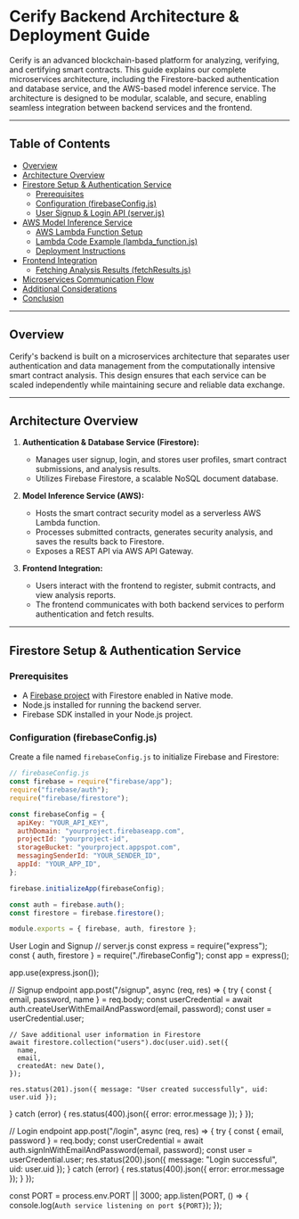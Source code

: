 # Cerify Backend Architecture & Deployment Guide

Cerify is an advanced blockchain-based platform for analyzing, verifying, and certifying smart contracts. This guide explains our complete microservices architecture, including the Firestore-backed authentication and database service, and the AWS-based model inference service. The architecture is designed to be modular, scalable, and secure, enabling seamless integration between backend services and the frontend.

---

## Table of Contents

- [Overview](#overview)
- [Architecture Overview](#architecture-overview)
- [Firestore Setup & Authentication Service](#firestore-setup--authentication-service)
  - [Prerequisites](#prerequisites)
  - [Configuration (firebaseConfig.js)](#configuration-firebaseconfigjs)
  - [User Signup & Login API (server.js)](#user-signup--login-api-serversjs)
- [AWS Model Inference Service](#aws-model-inference-service)
  - [AWS Lambda Function Setup](#aws-lambda-function-setup)
  - [Lambda Code Example (lambda_function.js)](#lambda-code-example-lambda_functionjs)
  - [Deployment Instructions](#deployment-instructions)
- [Frontend Integration](#frontend-integration)
  - [Fetching Analysis Results (fetchResults.js)](#fetching-analysis-results-fetchresultsjs)
- [Microservices Communication Flow](#microservices-communication-flow)
- [Additional Considerations](#additional-considerations)
- [Conclusion](#conclusion)

---

## Overview

Cerify's backend is built on a microservices architecture that separates user authentication and data management from the computationally intensive smart contract analysis. This design ensures that each service can be scaled independently while maintaining secure and reliable data exchange.

---

## Architecture Overview

1. **Authentication & Database Service (Firestore):**  
   - Manages user signup, login, and stores user profiles, smart contract submissions, and analysis results.
   - Utilizes Firebase Firestore, a scalable NoSQL document database.

2. **Model Inference Service (AWS):**  
   - Hosts the smart contract security model as a serverless AWS Lambda function.
   - Processes submitted contracts, generates security analysis, and saves the results back to Firestore.
   - Exposes a REST API via AWS API Gateway.

3. **Frontend Integration:**  
   - Users interact with the frontend to register, submit contracts, and view analysis reports.
   - The frontend communicates with both backend services to perform authentication and fetch results.

---

## Firestore Setup & Authentication Service

### Prerequisites
- A [Firebase project](https://console.firebase.google.com/) with Firestore enabled in Native mode.
- Node.js installed for running the backend server.
- Firebase SDK installed in your Node.js project.

### Configuration (firebaseConfig.js)

Create a file named `firebaseConfig.js` to initialize Firebase and Firestore:

```javascript
// firebaseConfig.js
const firebase = require("firebase/app");
require("firebase/auth");
require("firebase/firestore");

const firebaseConfig = {
  apiKey: "YOUR_API_KEY",
  authDomain: "yourproject.firebaseapp.com",
  projectId: "yourproject-id",
  storageBucket: "yourproject.appspot.com",
  messagingSenderId: "YOUR_SENDER_ID",
  appId: "YOUR_APP_ID",
};

firebase.initializeApp(firebaseConfig);

const auth = firebase.auth();
const firestore = firebase.firestore();

module.exports = { firebase, auth, firestore };


```
User Login and Signup
// server.js
const express = require("express");
const { auth, firestore } = require("./firebaseConfig");
const app = express();

app.use(express.json());

// Signup endpoint
app.post("/signup", async (req, res) => {
  try {
    const { email, password, name } = req.body;
    const userCredential = await auth.createUserWithEmailAndPassword(email, password);
    const user = userCredential.user;
    
    // Save additional user information in Firestore
    await firestore.collection("users").doc(user.uid).set({
      name,
      email,
      createdAt: new Date(),
    });
    
    res.status(201).json({ message: "User created successfully", uid: user.uid });
  } catch (error) {
    res.status(400).json({ error: error.message });
  }
});

// Login endpoint
app.post("/login", async (req, res) => {
  try {
    const { email, password } = req.body;
    const userCredential = await auth.signInWithEmailAndPassword(email, password);
    const user = userCredential.user;
    res.status(200).json({ message: "Login successful", uid: user.uid });
  } catch (error) {
    res.status(400).json({ error: error.message });
  }
});

const PORT = process.env.PORT || 3000;
app.listen(PORT, () => {
  console.log(`Auth service listening on port ${PORT}`);
});
